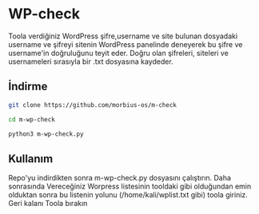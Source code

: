 # WP-check

Toola verdiğiniz WordPress şifre,username ve site bulunan dosyadaki username ve şifreyi sitenin WordPress panelinde deneyerek bu şifre ve username'in doğruluğunu teyit eder. Doğru olan şifreleri, siteleri ve usernameleri sırasıyla bir .txt dosyasına kaydeder.

## İndirme 

```bash
git clone https://github.com/morbius-os/m-check

cd m-wp-check

python3 m-wp-check.py
```

## Kullanım

Repo'yu indirdikten sonra m-wp-check.py dosyasını çalıştırın.  Daha sonrasında Vereceğiniz Worpress listesinin tooldaki gibi olduğundan emin olduktan sonra bu listenin yolunu (/home/kali/wplist.txt gibi) toola giriniz. Geri kalanı Toola bırakın
